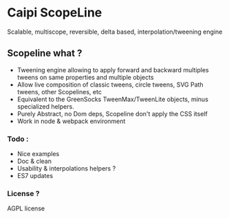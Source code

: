# Caipi ScopeLine

Scalable, multiscope, reversible, delta based, interpolation/tweening engine

## Scopeline what ?

- Tweening engine allowing to apply forward and backward multiples tweens on same properties and multiple objects 
- Allow live composition of classic tweens, circle tweens, SVG Path tweens, other Scopelines, etc
- Equivalent to the GreenSocks TweenMax/TweenLite objects, minus specialized helpers.
- Purely Abstract, no Dom deps, Scopeline don't apply the CSS itself
- Work in node & webpack environment

### Todo :

- Nice examples 
- Doc & clean
- Usability & interpolations helpers ?
- ES7 updates

### License ?

AGPL license

